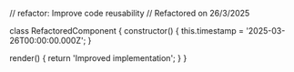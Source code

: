 // refactor: Improve code reusability
// Refactored on 26/3/2025

class RefactoredComponent {
  constructor() {
    this.timestamp = '2025-03-26T00:00:00.000Z';
  }

  render() {
    return 'Improved implementation';
  }
}